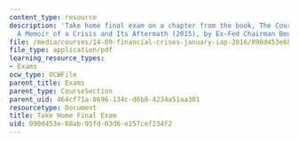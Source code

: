 ```yaml
---
content_type: resource
description: 'Take home final exam on a chapter from the book, The Courage to Act:
  A Memoir of a Crisis and Its Aftermath (2015), by Ex-Fed Chairman Ben Bernanke.'
file: /media/courses/14-09-financial-crises-january-iap-2016/090d453e68ab95fd03d6e257cef234f2_MIT14_09IAP16_exam.pdf
file_type: application/pdf
learning_resource_types:
- Exams
ocw_type: OCWFile
parent_title: Exams
parent_type: CourseSection
parent_uid: 464cf71a-8696-134c-d6b8-4234a51aa301
resourcetype: Document
title: Take Home Final Exam
uid: 090d453e-68ab-95fd-03d6-e257cef234f2
---
```

